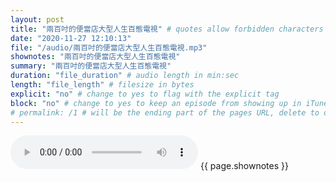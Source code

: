 ```yaml
---
layout: post
title: "兩百吋的便當店大型人生百態電視" # quotes allow forbidden characters like the colon
date: "2020-11-27 12:10:13"
file: "/audio/兩百吋的便當店大型人生百態電視.mp3"
shownotes: "兩百吋的便當店大型人生百態電視"
summary: "兩百吋的便當店大型人生百態電視"
duration: "file_duration" # audio length in min:sec
length: "file_length" # filesize in bytes
explicit: "no" # change to yes to flag with the explicit tag
block: "no" # change to yes to keep an episode from showing up in iTunes
# permalink: /1 # will be the ending part of the pages URL, delete to default to the title
---
```


<audio controls>
<source src="{{site.url}}{{site.baseurl}}{{ page.file }}" type="audio/x-mp3">
Your browser does not support the audio element.
</audio>
{{ page.shownotes }}
